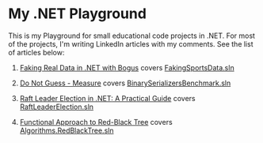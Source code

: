 # My .NET Playground

This is my Playground for small educational code projects in .NET. For most of the projects, I'm writing LinkedIn articles with my comments. See the list of articles below:

1. [Faking Real Data in .NET with Bogus](https://www.linkedin.com/pulse/faking-real-data-net-bogus-david-boyarov-8qmge/?trackingId=9GLbOcnFT7exTx7u2AOk7w%3D%3D) covers [FakingSportsData.sln](https://github.com/boyarovdu/CodeLab/tree/main/FakingRealData)

2. [Do Not Guess - Measure](https://www.linkedin.com/pulse/do-guess-measure-david-boyarov-ttnte/?trackingId=9GLbOcnFT7exTx7u2AOk7w%3D%3D) covers [BinarySerializersBenchmark.sln](https://github.com/boyarovdu/CodeLab/tree/main/BinarySerializersBenchmark)

3. [Raft Leader Election in .NET: A Practical Guide](https://www.linkedin.com/pulse/raft-leader-election-net-practical-guide-david-boyarov-z5x4e/?trackingId=9GLbOcnFT7exTx7u2AOk7w%3D%3D) covers [RaftLeaderElection.sln](https://github.com/boyarovdu/CodeLab/tree/main/RaftLeaderElection)

4. [Functional Approach to Red-Black Tree](https://www.linkedin.com/pulse/functional-approach-red-black-tree-david-boyarov-zywhe) covers [Algorithms.RedBlackTree.sln](https://github.com/boyarovdu/CodeLab/tree/main/RedBlackTree) 
